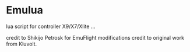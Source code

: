 # Emulua
lua script for controller X9/X7/Xlite ...

credit to Shikijo Petrosk for EmuFlight modifications
credit to original work from Kluvolt.
